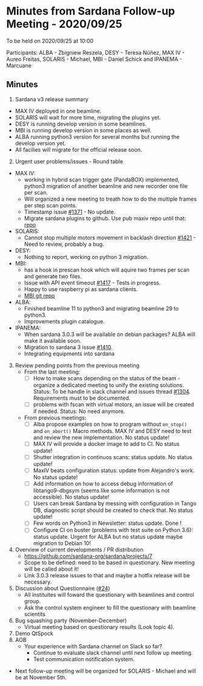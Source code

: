 # Minutes from Sardana Follow-up Meeting - 2020/09/25
To be held on 2020/09/25 at 10:00

Participants: ALBA - Zbigniew Reszela, DESY - Teresa Núñez, MAX IV - Aureo Freitas, SOLARIS - Michael, MBI - Daniel Schick and IPANEMA - Marcuane

## Minutes
1. Sardana v3 release summary
  * MAX IV deployed in one beamline.
  * SOLARIS will wait for more time, migrating the plugins yet.
  * DESY is running develop version in some beamlines.
  * MBI is running develop version in some places as well.
  * ALBA running python3 version for several months but running the develop version yet.
  * All facilies will migrate for the official release soon.
2. Urgent user problems/issues - Round table
  - MAX IV: 
      - working in hybrid scan trigger gate (PandaBOX) implemented, python3 migration of another beamline and new recorder one file per scan.
      - Will organized a new meeting to treath how to do the multiple frames per step scan points.
      - Timestamp issue [#1371](https://github.com/sardana-org/sardana/issues/1371) - No update.
      - Migrate sardana plugins to github. Use pub maxiv repo until that: [repo](http://pubrepo.maxiv.lu.se/rpm/el7/x86_64/)
  - SOLARIS: 
      - Cannot stop multiple motors movement in backlash direction [#1421](https://github.com/sardana-org/sardana/issues/1421) - Need to review, probably a bug.
  - DESY: 
      - Nothing to report, working on python 3 migration.
  - MBI: 
      - has a hook in prescan hook which will aquire two frames per scan and generate two files.
      - Issue with API event timeout [#1417](https://github.com/sardana-org/sardana/issues/1417) - Tests in progress.
      - Happy to use raspberry pi as sardana clients.
      - [MBI git repo](https://github.com/MBI-Div-B)
  - ALBA: 
      - Finished beamline 11 to python3 and migrating beamline 29 to python3.
      - Improvements plugin catalogue.
  - IPANEMA:
      - When sardana 3.0.3 will be available on debian packages? ALBA will make it available soon.
      - Migration to sardana 3 issue [#1410](https://github.com/sardana-org/sardana/issues/1410).
      - Integrating equipments into sardana
3. Review pending points from the previous meeting
    - From the last meeting:
        - [ ] How to make scans depending on the status of the beam - organize a dedicated meeting to unify the existing solutions. Status: To be handle in slack channel and issues thread [#1304](https://github.com/sardana-org/sardana/issues/1304). Requirements must to be documented.
        - [ ] problems with fscan with virtual motors, an issue will be created if needed. Status: No need anymore.
    - From previous meetings:
        - [ ] Alba propose examples on how to program without `on_stop()` and `on_abort()` Macro methods.
          MAX IV and DESY need to test and review the new implementation. No status update!
        - [ ] MAX IV will provide a docker image to add to CI. No status update!
        - [ ] Shutter integration in continuos scans: status update. No status update!
        - [ ] MaxIV beats configuration status: update from  Alejandro's work. No status update!
        - [ ] Add information on how to access debug information of libtango9-dbgsym (seems like some information is not accessible). No status update!
        - [ ] Users can break Sardana by messing with configuration in Tango DB, diagnostic script should be created to check that. No status update!
        - [ ] Few words on Python3 in Newsletter: status update. Done !
        - [ ] Configure CI on buster (problems with test suite on Python 3.6): status update. Urgent for ALBA but no status update maybe migration to Debian 10!
4. Overview of current developments / PR distribution
    - https://github.com/sardana-org/sardana/projects/7
    - Scope to be defined: need to be based in questionary. New meeting will be called about it!
    - Link 3.0.3 release issues to that and maybe a hotfix release will be necessary.
5. Discussion about Questionnaire ([#24](https://github.com/sardana-org/sardana-followup/issues/24))
    - All instituites will foward the questionary with beamlines and control group.
    - Ask the control system engineer to fill the questionary with beamline scientits 
6. Bug squashing party (November-December)
    - Virtual meeting based on questionary results (Look topic 4).
7. Demo QtSpock
8. AOB
    - Your experience with Sardana channel on Slack so far? 
        - Continue to evaluate slack channel until next follow up meeting.
        - Test communication notification system.

* Next follow-up meeting will be organized for SOLARIS - Michael and will be at November 5th.
